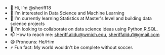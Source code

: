- 👋 Hi, I’m @sheriff18
- 👀 I’m interested in Data Science and Machine Learning
- 🌱 I’m currently learning Statistics at Master's level and building data science projects
- 💞️ I’m looking to collaborate on data science ideas using Python,R,SQL.
- 📫 How to reach me: sheriff.alidu@wmich.edu, sheriffalidu1@gmail.com
- 😄 Pronouns: He/Him
- ⚡ Fun fact: My world wouldn't be complete without soccer.

<!---
sheriff18/sheriff18 is a ✨ special ✨ repository because its `README.md` (this file) appears on your GitHub profile.
You can click the Preview link to take a look at your changes.
--->
